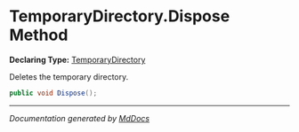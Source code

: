 # TemporaryDirectory.Dispose Method

**Declaring Type:** [TemporaryDirectory](../Type.md)

Deletes the temporary directory.

```csharp
public void Dispose();
```
___

*Documentation generated by [MdDocs](https://github.com/ap0llo/mddocs)*
